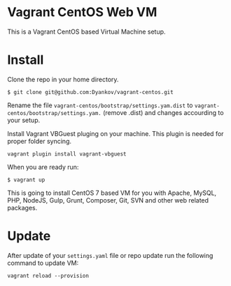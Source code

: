 Vagrant CentOS Web VM
=====================

This is a Vagrant CentOS based Virtual Machine setup.


# Install

Clone the repo in your home directory.

```
$ git clone git@github.com:Dyankov/vagrant-centos.git
```

Rename the file `vagrant-centos/bootstrap/settings.yam.dist` to `vagrant-centos/bootstrap/settings.yam.` (remove .dist) and changes accourding to your setup.

Install Vagrant VBGuest pluging on your machine. This plugin is needed for proper folder syncing.

```
vagrant plugin install vagrant-vbguest
```

When you are ready run:

```
$ vagrant up
```

This is going to install CentOS 7 based VM for you with Apache, MySQL, PHP, NodeJS, Gulp, Grunt, Composer, Git, SVN and other web related packages.

# Update

After update of your `settings.yaml` file or repo update run the following command to update VM:

```
vagrant reload --provision
```